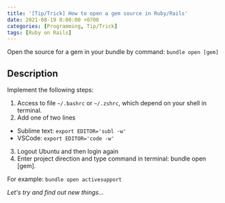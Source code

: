 ```yaml
---
title: '[Tip/Trick] How to open a gem source in Ruby/Rails'
date: 2021-08-19 8:00:00 +0700
categories: [Programming, Tip/Trick]
tags: [Ruby on Rails]
---
```

Open the source for a gem in your bundle by command: `bundle open [gem]`
<!--more-->
## Description
Implement the following steps:
1. Access to file `~/.bashrc` or `~/.zshrc`, which depend on your shell in terminal.
2. Add one of two lines
  - Sublime text: `export EDITOR='subl -w'`
  - VSCode:       `export EDITOR='code -w'`
3. Logout Ubuntu and then login again
4. Enter project direction and type command in terminal: bundle open [gem].

For example: `bundle open activesupport`

*Let's try and find out new things...*